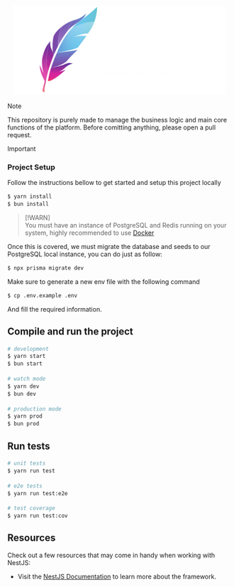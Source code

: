 <p align="center">
  <img height="200" src=".github/growfy-logo.png" alt="Growfy" />
</p>

> [!NOTE]  
> This repository is purely made to manage the business logic and main core functions of the platform. Before comitting anything, please open a pull request.

> [!IMPORTANT]  
> ### Project Setup
> Follow the instructions bellow to get started and setup this project locally

```bash
$ yarn install
$ bun install
```

> [!WARN]  
> You must have an instance of PostgreSQL and Redis running on your system, highly recommended to use [Docker](https://www.docker.com/products/docker-desktop/)

Once this is covered, we must migrate the database and seeds to our PostgreSQL local instance, you can do just as follow:
```bash
$ npx prisma migrate dev
```

Make sure to generate a new env file with the following command

```bash
$ cp .env.example .env
```

And fill the required information.

## Compile and run the project

```bash
# development
$ yarn start
$ bun start

# watch mode
$ yarn dev
$ bun dev

# production mode
$ yarn prod
$ bun prod
```

## Run tests

```bash
# unit tests
$ yarn run test

# e2e tests
$ yarn run test:e2e

# test coverage
$ yarn run test:cov
```

## Resources

Check out a few resources that may come in handy when working with NestJS:

- Visit the [NestJS Documentation](https://docs.nestjs.com) to learn more about the framework.